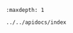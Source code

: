 <!-- # API Reference

This is the class and function reference of PySeldon. Please refer to the full user guide for further details, as the raw specifications of classes and functions may not be enough to give full guidelines on their uses. -->

<!-- The following is a toctree in Sphinx. In Markdown, we can list items but cannot dynamically generate them.
- Module 1
- Module 2
- Deprecated -->

<!-- The following table lists objects and their descriptions. In Markdown, dynamic content generation is not supported, so this is a static approximation. -->
<!-- 
```{autodoc2}
---
module: pyseldon.pyseldon
---
``` -->

<!-- | Object | Description |
| ------ | ----------- |
| Object1 | Description of Object1 |
| Object2 | Description of Object2 |
||| -->

```{toctree}
:maxdepth: 1

../../apidocs/index
```